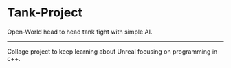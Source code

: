 # Tank-Project
Open-World head to head tank fight with simple AI.
****

Collage project to keep learning about Unreal focusing on programming in c++.

